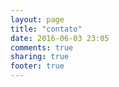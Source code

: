```yaml
---
layout: page
title: "contato"
date: 2016-06-03 23:05
comments: true
sharing: true
footer: true
---
```

